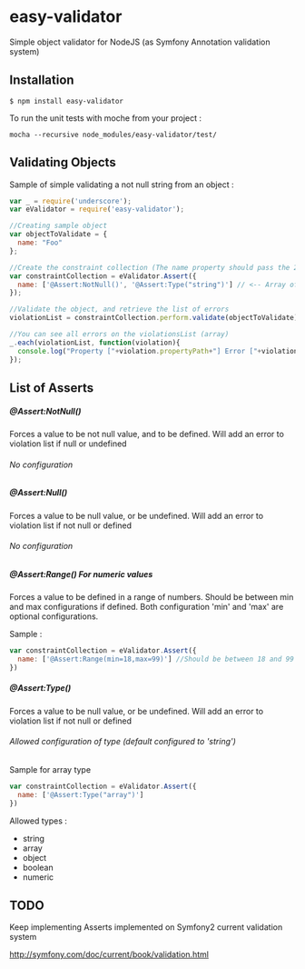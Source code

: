 easy-validator
==============

Simple object validator for NodeJS (as Symfony Annotation validation system)

Installation
------------

```shell
$ npm install easy-validator
```

To run the unit tests with moche from your project :

```shell
mocha --recursive node_modules/easy-validator/test/
```

Validating Objects
------------------

Sample of simple validating a not null string from an object :

```javascript
var _ = require('underscore');
var eValidator = require('easy-validator');

//Creating sample object
var objectToValidate = {
  name: "Foo"
};

//Create the constraint collection (The name property should pass the 2 validations , NotNull and String type
var constraintCollection = eValidator.Assert({
  name: ['@Assert:NotNull()', '@Assert:Type("string")'] // <-- Array of asserts
});

//Validate the object, and retrieve the list of errors
violationList = constraintCollection.perform.validate(objectToValidate);

//You can see all errors on the violationsList (array)
_.each(violationList, function(violation){
  console.log("Property ["+violation.propertyPath+"] Error ["+violation.message+"]");
});
```

List of Asserts
---------------

##### @Assert:NotNull()

Forces a value to be not null value, and to be defined. Will add an error to violation list if null or undefined

###### No configuration

##### @Assert:Null()

Forces a value to be null value, or be undefined. Will add an error to violation list if not null or defined

###### No configuration

##### @Assert:Range() For numeric values

Forces a value to be defined in a range of numbers. Should be between min and max configurations if defined.
Both configuration 'min' and 'max' are optional configurations.

Sample :

```javascript
var constraintCollection = eValidator.Assert({
  name: ['@Assert:Range(min=18,max=99)'] //Should be between 18 and 99 the value to be matched
})
```

##### @Assert:Type()

Forces a value to be null value, or be undefined. Will add an error to violation list if not null or defined

###### Allowed configuration of type (default configured to 'string')

Sample for array type

```javascript
var constraintCollection = eValidator.Assert({
  name: ['@Assert:Type("array")']
})
```

Allowed types :

+ string
+ array
+ object
+ boolean
+ numeric

TODO
----

Keep implementing Asserts implemented on Symfony2 current validation system 

http://symfony.com/doc/current/book/validation.html
